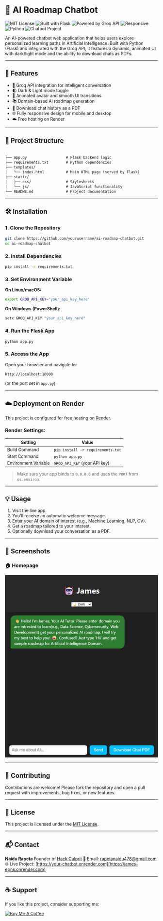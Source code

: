 # 🤖 AI Roadmap Chatbot
![MIT License](https://img.shields.io/badge/license-MIT-blue.svg)
![Built with Flask](https://img.shields.io/badge/Built%20with-Flask-blue)
![Powered by Groq API](https://img.shields.io/badge/Powered%20by-Groq%20API-purple)
![Responsive](https://img.shields.io/badge/Responsive-Design-green)
![Python](https://img.shields.io/badge/Python-3.10-blue)
![Chatbot Project](https://img.shields.io/badge/Project-Type%3A%20Chatbot-brightgreen)



An AI-powered chatbot web application that helps users explore personalized learning paths in Artificial Intelligence. Built with Python (Flask) and integrated with the Groq API, it features a dynamic, animated UI with dark/light mode and the ability to download chats as PDFs.

---

## 🚀 Features

- 🔗 Groq API integration for intelligent conversation
- 🌓 Dark & Light mode toggle
- 🎨 Animated avatar and smooth UI transitions
- 📚 Domain-based AI roadmap generation
- 📝 Download chat history as a PDF
- 🌐 Fully responsive design for mobile and desktop
- ☁️ Free hosting on Render

---

## 📁 Project Structure

```

├── app.py                  # Flask backend logic
├── requirements.txt        # Python dependencies
├── templates/
│   └── index.html          # Main HTML page (served by Flask)
├── static/
│   ├── css/                # Stylesheets
│   └── js/                 # JavaScript functionality
└── README.md               # Project documentation

````

---

## 🛠️ Installation

### 1. Clone the Repository
```bash
git clone https://github.com/yourusername/ai-roadmap-chatbot.git
cd ai-roadmap-chatbot
````

### 2. Install Dependencies

```bash
pip install -r requirements.txt
```

### 3. Set Environment Variable

**On Linux/macOS:**

```bash
export GROQ_API_KEY="your_api_key_here"
```

**On Windows (PowerShell):**

```powershell
setx GROQ_API_KEY "your_api_key_here"
```

### 4. Run the Flask App

```bash
python app.py
```

### 5. Access the App

Open your browser and navigate to:

```
http://localhost:10000
```

(or the port set in `app.py`)

---

## ☁️ Deployment on Render

This project is configured for free hosting on [Render](https://render.com).

### Render Settings:

| Setting              | Value                             |
| -------------------- | --------------------------------- |
| Build Command        | `pip install -r requirements.txt` |
| Start Command        | `python app.py`                   |
| Environment Variable | `GROQ_API_KEY` (your API key)     |

> Make sure your app binds to `0.0.0.0` and uses the `PORT` from `os.environ`.

---

## 💡 Usage

1. Visit the live app.
2. You'll receive an automatic welcome message.
3. Enter your AI domain of interest (e.g., Machine Learning, NLP, CV).
4. Get a roadmap tailored to your interest.
5. Optionally download your conversation as a PDF.

---

## 📸 Screenshots

### 🏠 Homepage
![Homepage](screenshots/interface.png)

---

## 🤝 Contributing

Contributions are welcome!
Please fork the repository and open a pull request with improvements, bug fixes, or new features.

---

## 📄 License

This project is licensed under the [MIT License](LICENSE).

---

## 📬 Contact

**Naidu Rapeta**
Founder of [Hack Culprit](https://hackculprit.live)
📧 Email: [rapetanaidu478@gmail.com](mailto:rapetanaidu478@gmail.com)
🌐 Live Project: [https://your-chatbot.onrender.com](https://james-epns.onrender.com)

---

## ☕ Support

If you like this project, consider supporting me:

[![Buy Me A Coffee](https://img.shields.io/badge/-Buy%20me%20a%20coffee-ffdd00?style=flat&logo=buy-me-a-coffee&logoColor=black)](https://www.buymeacoffee.com/naidu2342)

